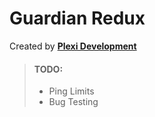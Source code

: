 # Guardian Redux

Created by [**Plexi Development**](https://discord.gg/plexidev)

> #### TODO:
> - Ping Limits
> - Bug Testing
